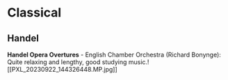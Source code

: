 # Classical
## Handel
**Handel Opera Overtures** - English Chamber Orchestra (Richard Bonynge): Quite relaxing and lengthy, good studying music.![[PXL_20230922_144326448.MP.jpg]]
